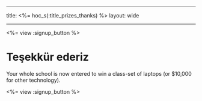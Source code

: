 * * *

title: <%= hoc_s(:title_prizes_thanks) %> layout: wide

* * *

<%= view :signup_button %>

# Teşekkür ederiz

Your whole school is now entered to win a class-set of laptops (or $10,000 for other technology).

<%= view :signup_button %>